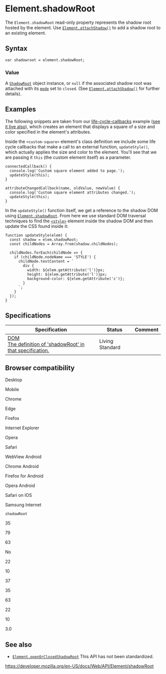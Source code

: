 # Element.shadowRoot

The `Element.shadowRoot` read-only property represents the shadow root hosted by the element. Use [`Element.attachShadow()`](attachshadow) to add a shadow root to an existing element.

## Syntax

    var shadowroot = element.shadowRoot;

### Value

A [`ShadowRoot`](../shadowroot) object instance, or `null` if the associated shadow root was attached with its [`mode`](../shadowroot/mode) set to `closed`. (See [`Element.attachShadow()`](attachshadow) for further details).

## Examples

The following snippets are taken from our [life-cycle-callbacks](https://github.com/mdn/web-components-examples/tree/master/life-cycle-callbacks) example ([see it live also](https://mdn.github.io/web-components-examples/life-cycle-callbacks)), which creates an element that displays a square of a size and color specified in the element's attributes.

Inside the `<custom-square>` element's class definition we include some life cycle callbacks that make a call to an external function, `updateStyle()`, which actually applies the size and color to the element. You'll see that we are passing it `this` (the custom element itself) as a parameter.

    connectedCallback() {
      console.log('Custom square element added to page.');
      updateStyle(this);
    }

    attributeChangedCallback(name, oldValue, newValue) {
      console.log('Custom square element attributes changed.');
      updateStyle(this);
    }

In the `updateStyle()` function itself, we get a reference to the shadow DOM using [`Element.shadowRoot`](shadowroot). From here we use standard DOM traversal techniques to find the [`<style>`](https://developer.mozilla.org/en-US/docs/Web/HTML/Element/style) element inside the shadow DOM and then update the CSS found inside it:

    function updateStyle(elem) {
      const shadow = elem.shadowRoot;
      const childNodes = Array.from(shadow.childNodes);

      childNodes.forEach(childNode => {
        if (childNode.nodeName === 'STYLE') {
          childNode.textContent = `
            div {
              width: ${elem.getAttribute('l')}px;
              height: ${elem.getAttribute('l')}px;
              background-color: ${elem.getAttribute('c')};
            }
          `;
        }
      });
    }

## Specifications

<table><thead><tr class="header"><th>Specification</th><th>Status</th><th>Comment</th></tr></thead><tbody><tr class="odd"><td><a href="https://dom.spec.whatwg.org/#dom-element-shadowroot">DOM<br />
<span class="small">The definition of 'shadowRoot' in that specification.</span></a></td><td><span class="spec-living">Living Standard</span></td><td></td></tr></tbody></table>

## Browser compatibility

Desktop

Mobile

Chrome

Edge

Firefox

Internet Explorer

Opera

Safari

WebView Android

Chrome Android

Firefox for Android

Opera Android

Safari on IOS

Samsung Internet

`shadowRoot`

35

79

63

No

22

10

37

35

63

22

10

3.0

## See also

- [`Element.openOrClosedShadowRoot`](openorclosedshadowroot) <span class="icon non-standard" viewbox="0 0 100 100" xmlns="http://www.w3.org/2000/svg" role="img"> This API has not been standardized. </span>

<a href="https://developer.mozilla.org/en-US/docs/Web/API/Element/shadowRoot" class="_attribution-link">https://developer.mozilla.org/en-US/docs/Web/API/Element/shadowRoot</a>
